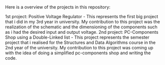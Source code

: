 Here is a overview of the projects in this repository:

1st project: Positive Voltage Regulator - This represents the first big project that i did in my 3rd year in university. My contribution to this project was the realization of the schematic and the dimensioning of the components such as i had the desired input and output voltage.
2nd project: PC-Components Shop using a Double-Linked list - This project represents the semester project that i realised for the Structures and Data Algorithms course in the 2nd year of the university. My contribution to this project was coming up with the idea of doing a simplified pc-components shop and writing the code.
